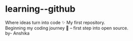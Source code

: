# learning--github
Where ideas turn into code ✨ My first repository.
<br>
Beginning my coding journey 🚀 – first step into open source.
<br>
by- Anshika
